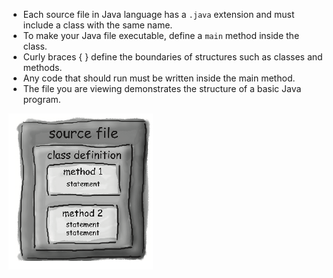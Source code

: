 
* Each source file in Java language has a `.java` extension and must include a class with the same name.
* To make your Java file executable, define a `main` method inside the class.
* Curly braces { } define the boundaries of structures such as classes and methods.
* Any code that should run must be written inside the main method.
* The file you are viewing demonstrates the structure of a basic Java program.

![code structure](code-structure.png)